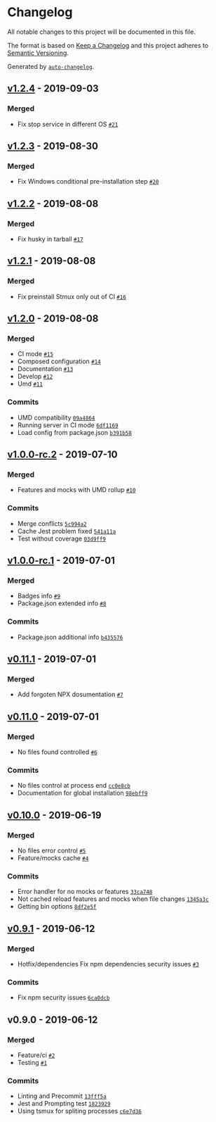 # Changelog

All notable changes to this project will be documented in this file.

The format is based on [Keep a Changelog](https://keepachangelog.com/en/1.0.0/)
and this project adheres to [Semantic Versioning](https://semver.org/spec/v2.0.0.html).

Generated by [`auto-changelog`](https://github.com/CookPete/auto-changelog).

## [v1.2.4](https://github.com/goncedillo/mockium/compare/v1.2.3...v1.2.4) - 2019-09-03

### Merged

- Fix stop service in different OS [`#21`](https://github.com/goncedillo/mockium/pull/21)

## [v1.2.3](https://github.com/goncedillo/mockium/compare/v1.2.2...v1.2.3) - 2019-08-30

### Merged

- Fix Windows conditional pre-installation step [`#20`](https://github.com/goncedillo/mockium/pull/20)

## [v1.2.2](https://github.com/goncedillo/mockium/compare/v1.2.1...v1.2.2) - 2019-08-08

### Merged

- Fix husky in tarball [`#17`](https://github.com/goncedillo/mockium/pull/17)

## [v1.2.1](https://github.com/goncedillo/mockium/compare/v1.2.0...v1.2.1) - 2019-08-08

### Merged

- Fix preinstall Stmux only out of CI [`#16`](https://github.com/goncedillo/mockium/pull/16)

## [v1.2.0](https://github.com/goncedillo/mockium/compare/v1.0.0-rc.2...v1.2.0) - 2019-08-08

### Merged

- CI mode [`#15`](https://github.com/goncedillo/mockium/pull/15)
- Composed configuration [`#14`](https://github.com/goncedillo/mockium/pull/14)
- Documentation [`#13`](https://github.com/goncedillo/mockium/pull/13)
- Develop [`#12`](https://github.com/goncedillo/mockium/pull/12)
- Umd [`#11`](https://github.com/goncedillo/mockium/pull/11)

### Commits

- UMD compatibility [`09a4864`](https://github.com/goncedillo/mockium/commit/09a4864ccd94ecae1229d0f56297efc6e37576fe)
- Running server in CI mode [`6df1169`](https://github.com/goncedillo/mockium/commit/6df1169170e2ec26703c08971e328466aef6b3de)
- Load config from package.json [`b391b58`](https://github.com/goncedillo/mockium/commit/b391b5885ba01c99ff995c41c8c0077d511d987b)

## [v1.0.0-rc.2](https://github.com/goncedillo/mockium/compare/v1.0.0-rc.1...v1.0.0-rc.2) - 2019-07-10

### Merged

- Features and mocks with UMD rollup [`#10`](https://github.com/goncedillo/mockium/pull/10)

### Commits

- Merge conflicts [`5c994a2`](https://github.com/goncedillo/mockium/commit/5c994a21b76f02ac837ed40bb0166b898b20a286)
- Cache Jest problem fixed [`541a11a`](https://github.com/goncedillo/mockium/commit/541a11a94d6b60595317f425db9622af06a2af6d)
- Test without coverage [`03d9ff9`](https://github.com/goncedillo/mockium/commit/03d9ff98d2e8d751a5588283cfbfa4ff5fc0f449)

## [v1.0.0-rc.1](https://github.com/goncedillo/mockium/compare/v0.11.1...v1.0.0-rc.1) - 2019-07-01

### Merged

- Badges info [`#9`](https://github.com/goncedillo/mockium/pull/9)
- Package.json extended info [`#8`](https://github.com/goncedillo/mockium/pull/8)

### Commits

- Package.json additional info [`b435576`](https://github.com/goncedillo/mockium/commit/b435576330fd325ef32e16668b64c504ad551f7c)

## [v0.11.1](https://github.com/goncedillo/mockium/compare/v0.11.0...v0.11.1) - 2019-07-01

### Merged

- Add forgoten NPX dosumentation [`#7`](https://github.com/goncedillo/mockium/pull/7)

## [v0.11.0](https://github.com/goncedillo/mockium/compare/v0.10.0...v0.11.0) - 2019-07-01

### Merged

- No files found controlled [`#6`](https://github.com/goncedillo/mockium/pull/6)

### Commits

- No files control at process end [`cc0e8cb`](https://github.com/goncedillo/mockium/commit/cc0e8cbde3735e84a3d012e402188eff04154d0e)
- Documentation for global installation [`98ebff9`](https://github.com/goncedillo/mockium/commit/98ebff9a851e707c0c31ca7fb2bc3436fa48590c)

## [v0.10.0](https://github.com/goncedillo/mockium/compare/v0.9.1...v0.10.0) - 2019-06-19

### Merged

- No files error control [`#5`](https://github.com/goncedillo/mockium/pull/5)
- Feature/mocks cache [`#4`](https://github.com/goncedillo/mockium/pull/4)

### Commits

- Error handler for no mocks or features [`33ca748`](https://github.com/goncedillo/mockium/commit/33ca74899c628f423c1c2f85ce08b7bd3a81493e)
- Not cached reload features and mocks when file changes [`1345a3c`](https://github.com/goncedillo/mockium/commit/1345a3c03ae27f012bfa69ce7b4d9fd9e4db74a3)
- Getting bin options [`8df2e5f`](https://github.com/goncedillo/mockium/commit/8df2e5fa25fbd96461de818b042c8f9670c62f41)

## [v0.9.1](https://github.com/goncedillo/mockium/compare/v0.9.0...v0.9.1) - 2019-06-12

### Merged

- Hotfix/dependencies Fix npm dependencies security issues [`#3`](https://github.com/goncedillo/mockium/pull/3)

### Commits

- Fix npm security issues [`6ca0dcb`](https://github.com/goncedillo/mockium/commit/6ca0dcbc1adf46986cbfc8cf2b29b020600fd989)

## v0.9.0 - 2019-06-12

### Merged

- Feature/ci [`#2`](https://github.com/goncedillo/mockium/pull/2)
- Testing [`#1`](https://github.com/goncedillo/mockium/pull/1)

### Commits

- Linting and Precommit [`13fff5a`](https://github.com/goncedillo/mockium/commit/13fff5ac06b980c7975ad29c8f2a8e7707bcd275)
- Jest and Prompting test [`1823929`](https://github.com/goncedillo/mockium/commit/182392904ef302e60bc551a10eee375ce9a6a6dc)
- Using tsmux for spliting processes [`c6e7d36`](https://github.com/goncedillo/mockium/commit/c6e7d361a359d6d7f201ff3f9d8eb1b88da11dcd)
